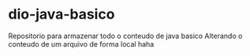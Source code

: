 # dio-java-basico
Repositorio para armazenar todo o conteudo de java basico
Alterando o conteudo de um arquivo de forma local haha

